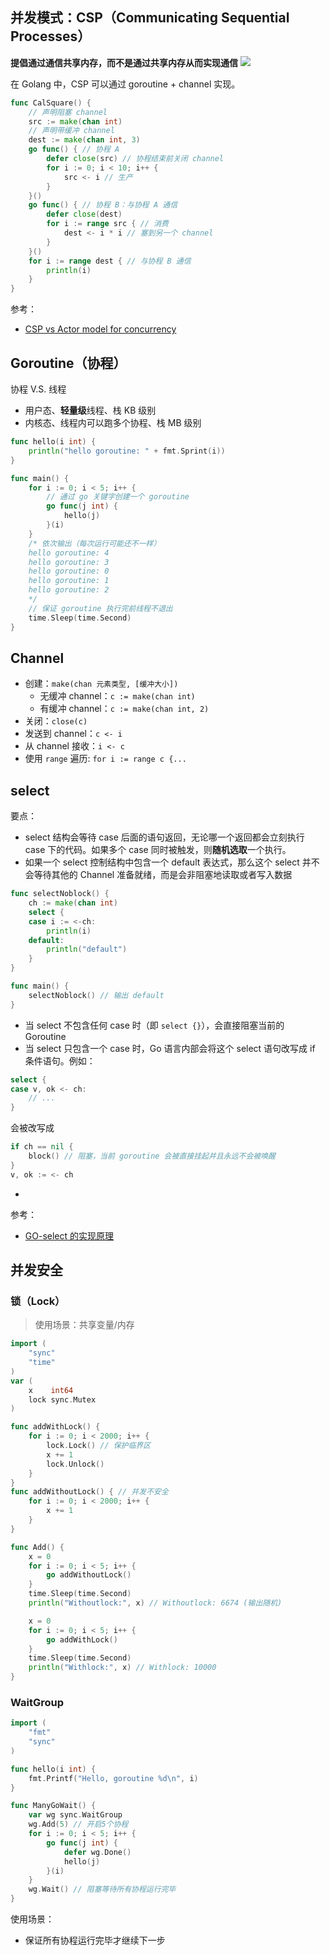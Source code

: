 
## 并发模式：CSP（Communicating Sequential Processes）

**提倡通过通信共享内存，而不是通过共享内存从而实现通信**
![](https://res.cloudinary.com/practicaldev/image/fetch/s--J_DgxtEP--/c_limit%2Cf_auto%2Cfl_progressive%2Cq_auto%2Cw_800/https://raw.githubusercontent.com/karanpratapsingh/portfolio/master/public/static/blogs/csp-actor-model-concurrency/csp.png)

在 Golang 中，CSP 可以通过 goroutine + channel 实现。
```go
func CalSquare() {
	// 声明阻塞 channel
	src := make(chan int)
	// 声明带缓冲 channel
	dest := make(chan int, 3)
	go func() { // 协程 A
		defer close(src) // 协程结束前关闭 channel
		for i := 0; i < 10; i++ {
			src <- i // 生产
		}
	}()
	go func() { // 协程 B：与协程 A 通信
		defer close(dest)
		for i := range src { // 消费
			dest <- i * i // 塞到另一个 channel
		}
	}()
	for i := range dest { // 与协程 B 通信
		println(i)
	}
}
```

参考：
- [CSP vs Actor model for concurrency](https://dev.to/karanpratapsingh/csp-vs-actor-model-for-concurrency-1cpg)

## Goroutine（协程）
协程 V.S. 线程
- 用户态、**轻量级**线程、栈 KB 级别
- 内核态、线程内可以跑多个协程、栈 MB 级别

```go
func hello(i int) {
	println("hello goroutine: " + fmt.Sprint(i))
}

func main() {
	for i := 0; i < 5; i++ {
		// 通过 go 关键字创建一个 goroutine
		go func(j int) {
			hello(j)
		}(i)
	}
	/* 依次输出（每次运行可能还不一样）
	hello goroutine: 4
	hello goroutine: 3
	hello goroutine: 0
	hello goroutine: 1
	hello goroutine: 2
	*/
	// 保证 goroutine 执行完前线程不退出
	time.Sleep(time.Second)
}
```

## Channel

- 创建：`make(chan 元素类型, [缓冲大小])`
  - 无缓冲 channel：`c := make(chan int)`
  - 有缓冲 channel：`c := make(chan int, 2)`
- 关闭：`close(c)`
- 发送到 channel：`c <- i`
- 从 channel 接收：`i <- c`
- 使用 `range` 遍历: `for i := range c {...`

## select

要点：
- select 结构会等待 case 后面的语句返回，无论哪一个返回都会立刻执行 case 下的代码。如果多个 case 同时被触发，则**随机选取**一个执行。
- 如果一个 select 控制结构中包含一个 default 表达式，那么这个 select 并不会等待其他的 Channel 准备就绪，而是会非阻塞地读取或者写入数据
```go
func selectNoblock() {
	ch := make(chan int)
	select {
	case i := <-ch:
		println(i)
	default:
		println("default")
	}
}

func main() {
	selectNoblock() // 输出 default
}
```
- 当 select 不包含任何 case 时（即 `select {}`），会直接阻塞当前的 Goroutine
- 当 select 只包含一个 case 时，Go 语言内部会将这个 select 语句改写成 if 条件语句。例如：
```go
select {
case v, ok <- ch:
	// ...
}
```
会被改写成
```go
if ch == nil {
	block() // 阻塞，当前 goroutine 会被直接挂起并且永远不会被唤醒
}
v, ok := <- ch
```
- 

参考：
- [GO-select 的实现原理](https://juejin.cn/post/7201423410168741946)

## 并发安全
### 锁（Lock）
> 使用场景：共享变量/内存

```go
import (
	"sync"
	"time"
)
var (
	x    int64
	lock sync.Mutex
)

func addWithLock() {
	for i := 0; i < 2000; i++ {
		lock.Lock() // 保护临界区
		x += 1
		lock.Unlock()
	}
}
func addWithoutLock() { // 并发不安全
	for i := 0; i < 2000; i++ {
		x += 1
	}
}

func Add() {
	x = 0
	for i := 0; i < 5; i++ {
		go addWithoutLock()
	}
	time.Sleep(time.Second)
	println("Withoutlock:", x) // Withoutlock: 6674 (输出随机)

	x = 0
	for i := 0; i < 5; i++ {
		go addWithLock()
	}
	time.Sleep(time.Second)
	println("Withlock:", x) // Withlock: 10000
}
```

### WaitGroup

```go
import (
	"fmt"
	"sync"
)

func hello(i int) {
	fmt.Printf("Hello, goroutine %d\n", i)
}

func ManyGoWait() {
	var wg sync.WaitGroup
	wg.Add(5) // 开启5个协程
	for i := 0; i < 5; i++ {
		go func(j int) {
			defer wg.Done()
			hello(j)
		}(i)
	}
	wg.Wait() // 阻塞等待所有协程运行完毕
}
```
使用场景：
- 保证所有协程运行完毕才继续下一步

